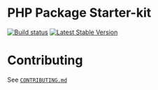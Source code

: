 # PHP Package Starter-kit

[![Build status][master:travis:img]][master:travis]
[![Latest Stable Version][packagist:img]][packagist]

# Contributing

See [`CONTRIBUTING.md`](CONTRIBUTING.md)

[master:travis]: https://travis-ci.com/ro0NL/php-package-starter-kit
[master:travis:img]: https://img.shields.io/travis/com/ro0NL/php-package-starter-kit/master.svg?style=flat-square
[packagist]: https://packagist.org/packages/vendor/package
[packagist:img]: https://img.shields.io/packagist/v/vendor/package.svg?style=flat-square
